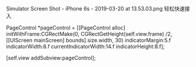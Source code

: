 Simulator Screen Shot - iPhone 6s - 2019-03-20 at 13.53.03.png
轻松快速接入

PageControl *pageControl = [[PageControl alloc] initWithFrame:CGRectMake(0, CGRectGetHeight(self.view.frame) /2, [[UIScreen mainScreen] bounds].size.width, 30) indicatorMargin:5.f indicatorWidth:8.f currentIndicatorWidth:14.f indicatorHeight:8.f];

 [self.view addSubview:pageControl];
 
 
